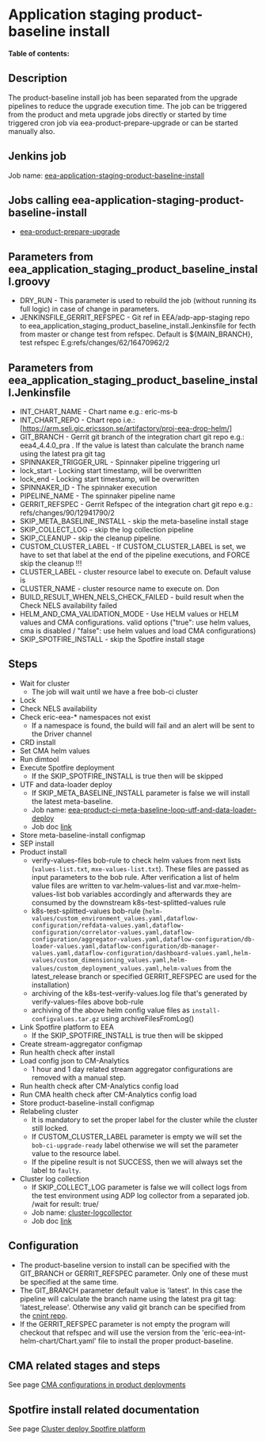 # Application staging product-baseline install

**Table of contents:**
<!-- START doctoc
...
END doctoc -->

## Description

The product-baseline install job has been separated from the upgrade pipelines to reduce the upgrade execution time.
The job can be triggered from the product and meta upgrade jobs directly or started by time triggered cron job via eea-product-prepare-upgrade or can be started manually also.

## Jenkins job

Job name: [eea-application-staging-product-baseline-install](https://seliius27190.seli.gic.ericsson.se:8443/job/eea-application-staging-product-baseline-install/)

## Jobs calling eea-application-staging-product-baseline-install

+ [eea-product-prepare-upgrade](https://seliius27190.seli.gic.ericsson.se:8443/job/eea-product-prepare-upgrade/)

## Parameters from eea_application_staging_product_baseline_install.groovy

+ DRY_RUN - This parameter is used to rebuild the job (without running its full logic) in case of change in parameters.
+ JENKINSFILE_GERRIT_REFSPEC - Git ref in EEA/adp-app-staging repo to eea_application_staging_product_baseline_install.Jenkinsfile for fecth from master or change test from refspec. Default is ${MAIN_BRANCH}, test refspec E.g:refs/changes/62/16470962/2

## Parameters from eea_application_staging_product_baseline_install.Jenkinsfile

+ INT_CHART_NAME - Chart name e.g.: eric-ms-b
+ INT_CHART_REPO - Chart repo i.e.: [https://arm.seli.gic.ericsson.se/artifactory/proj-eea-drop-helm/]
+ GIT_BRANCH - Gerrit git branch of the integration chart git repo e.g.: eea4_4.4.0_pra . If the value is latest than calculate the branch name using the latest pra git tag
+ SPINNAKER_TRIGGER_URL - Spinnaker pipeline triggering url
+ lock_start - Locking start timestamp, will be overwritten
+ lock_end - Locking start timestamp, will be overwritten
+ SPINNAKER_ID - The spinnaker execution
+ PIPELINE_NAME - The spinnaker pipeline name
+ GERRIT_REFSPEC - Gerrit Refspec of the integration chart git repo e.g.: refs/changes/90/12941790/2
+ SKIP_META_BASELINE_INSTALL - skip the meta-baseline install stage
+ SKIP_COLLECT_LOG - skip the log collection pipeline
+ SKIP_CLEANUP - skip the cleanup pipeline.
+ CUSTOM_CLUSTER_LABEL - If CUSTOM_CLUSTER_LABEL is set, we have to set that label at the end of the pipeline executions, and FORCE skip the cleanup !!!
+ CLUSTER_LABEL - cluster resource label to execute on. Default valuse is
+ CLUSTER_NAME - cluster resource name to execute on. Don
+ BUILD_RESULT_WHEN_NELS_CHECK_FAILED - build result when the Check NELS availability failed
+ HELM_AND_CMA_VALIDATION_MODE - Use HELM values or HELM values and CMA configurations. valid options ("true":  use helm values, cma is disabled / "false": use helm values and load CMA configurations)
+ SKIP_SPOTFIRE_INSTALL - skip the Spotfire install stage

## Steps

+ Wait for cluster
  + The job will wait until we have a free bob-ci cluster
+ Lock
+ Check NELS availability
+ Check eric-eea-* namespaces not exist
  + If a namespace is found, the build will fail and an alert will be sent to the Driver channel
+ CRD install
+ Set CMA helm values
+ Run dimtool
+ Execute Spotfire deployment
  + If the SKIP_SPOTFIRE_INSTALL is true then will be skipped
+ UTF and data-loader deploy
  + If SKIP_META_BASELINE_INSTALL parameter is false we will install the latest meta-baseline.
  + Job name: [eea-product-ci-meta-baseline-loop-utf-and-data-loader-deploy](https://seliius27190.seli.gic.ericsson.se:8443/job/eea-product-ci-meta-baseline-loop-utf-and-data-loader-deploy/)
  + Job doc [link](https://eteamspace.internal.ericsson.com/display/ECISE/Information+about+eea_product_ci_meta_baseline_loop+in+Product+CI)
+ Store meta-baseline-install configmap
+ SEP install
+ Product install
  + verify-values-files bob-rule to check helm values from next lists (`values-list.txt`, `mxe-values-list.txt`). These files are passed as input parameters to the bob rule. After verification a list of helm value files are written to var.helm-values-list and var.mxe-helm-values-list bob variables accordingly and afterwards they are consumed by the downstream k8s-test-splitted-values rule
  + k8s-test-splitted-values bob-rule (`helm-values/custom_environment_values.yaml,dataflow-configuration/refdata-values.yaml,dataflow-configuration/correlator-values.yaml,dataflow-configuration/aggregator-values.yaml,dataflow-configuration/db-loader-values.yaml,dataflow-configuration/db-manager-values.yaml,dataflow-configuration/dashboard-values.yaml,helm-values/custom_dimensioning_values.yaml,helm-values/custom_deployment_values.yaml,helm-values` from the latest_release branch or specified GERRIT_REFSPEC are used for the installation)
  + archiving of the k8s-test-verify-values.log file that's generated by verify-values-files above bob-rule
  + archiving of the above helm config value files as `install-configvalues.tar.gz` using archiveFilesFromLog()
+ Link Spotfire platform to EEA
  + If the SKIP_SPOTFIRE_INSTALL is true then will be skipped
+ Create stream-aggregator configmap
+ Run health check after install
+ Load config json to CM-Analytics
  + 1 hour and 1 day related stream aggregator configurations are removed with a manual step.
+ Run health check after CM-Analytics config load
+ Run CMA health check after CM-Analytics config load
+ Store product-baseline-install configmap
+ Relabeling cluster
  + It is mandatory to set the proper label for the cluster while the cluster still locked.
  + If CUSTOM_CLUSTER_LABEL parameter is empty we will set the `bob-ci-upgrade-ready` label otherwise we will set the parameter value to the resource label.
  + If the pipeline result is not SUCCESS, then we will always set the label to `faulty`.
+ Cluster log collection
  + If SKIP_COLLECT_LOG parameter is false we will collect logs from the test environment using ADP log collector from a separated job. /wait for result: true/
  + Job name: [cluster-logcollector](https://seliius27190.seli.gic.ericsson.se:8443/job/cluster-logcollector)
  + Job doc [link](https://eteamspace.internal.ericsson.com/display/ECISE/Cluster+Log+Collector)

## Configuration

+ The product-baseline version to install can be specified with the GIT_BRANCH or GERRIT_REFSPEC parameter. Only one of these must be specified at the same time.
+ The GIT_BRANCH parameter default value is 'latest'. In this case the pipeline will calculate the branch name using the latest pra git tag: 'latest_release'. Otherwise any valid git branch can be specified from the [cnint repo](https://gerrit.ericsson.se/#/admin/projects/EEA/cnint,branches).
+ If the GERRIT_REFSPEC parameter is not empty the program will checkout that refspec and will use the version from the 'eric-eea-int-helm-chart/Chart.yaml' file to install the proper product-baseline.

## CMA related stages and steps

See page [CMA configurations in product deployments](https://eteamspace.internal.ericsson.com/display/ECISE/CMA+configurations+in+product+deployments)

## Spotfire install related documentation

See page [Cluster deploy Spotfire platform](https://eteamspace.internal.ericsson.com/display/ECISE/Cluster+deploy+Spotfire+platform)

